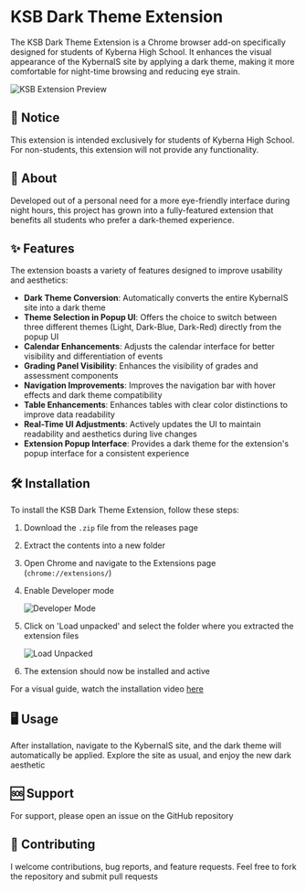 # KSB Dark Theme Extension

The KSB Dark Theme Extension is a Chrome browser add-on specifically designed for students of Kyberna High School. It enhances the visual appearance of the KybernaIS site by applying a dark theme, making it more comfortable for night-time browsing and reducing eye strain.

![KSB Extension Preview](https://github.com/Demiffy/KybernaIS-MB/assets/74311311/4cab2d2e-cae9-4ba5-bc42-e288da445715)

## 📢 Notice

This extension is intended exclusively for students of Kyberna High School. For non-students, this extension will not provide any functionality.

## 🌟 About

Developed out of a personal need for a more eye-friendly interface during night hours, this project has grown into a fully-featured extension that benefits all students who prefer a dark-themed experience.

## ✨ Features

The extension boasts a variety of features designed to improve usability and aesthetics:

- **Dark Theme Conversion**: Automatically converts the entire KybernaIS site into a dark theme
- **Theme Selection in Popup UI**: Offers the choice to switch between three different themes (Light, Dark-Blue, Dark-Red) directly from the popup UI
- **Calendar Enhancements**: Adjusts the calendar interface for better visibility and differentiation of events
- **Grading Panel Visibility**: Enhances the visibility of grades and assessment components
- **Navigation Improvements**: Improves the navigation bar with hover effects and dark theme compatibility
- **Table Enhancements**: Enhances tables with clear color distinctions to improve data readability
- **Real-Time UI Adjustments**: Actively updates the UI to maintain readability and aesthetics during live changes
- **Extension Popup Interface**: Provides a dark theme for the extension's popup interface for a consistent experience

## 🛠 Installation

To install the KSB Dark Theme Extension, follow these steps:

1. Download the `.zip` file from the releases page
2. Extract the contents into a new folder
3. Open Chrome and navigate to the Extensions page (`chrome://extensions/`)
4. Enable Developer mode
   
   ![Developer Mode](https://github.com/Demiffy/KSB/assets/74311311/c417504d-177b-472b-a621-ad20cf82504e)

5. Click on 'Load unpacked' and select the folder where you extracted the extension files
   
   ![Load Unpacked](https://github.com/Demiffy/KSB/assets/74311311/ce79419a-f678-47c6-8a47-8f3a82c54366)

6. The extension should now be installed and active

For a visual guide, watch the installation video [here](https://www.youtube.com/watch?v=vW8W19W_X0I)

## 🖥 Usage

After installation, navigate to the KybernaIS site, and the dark theme will automatically be applied. Explore the site as usual, and enjoy the new dark aesthetic

## 🆘 Support

For support, please open an issue on the GitHub repository

## 👋 Contributing

I welcome contributions, bug reports, and feature requests. Feel free to fork the repository and submit pull requests
